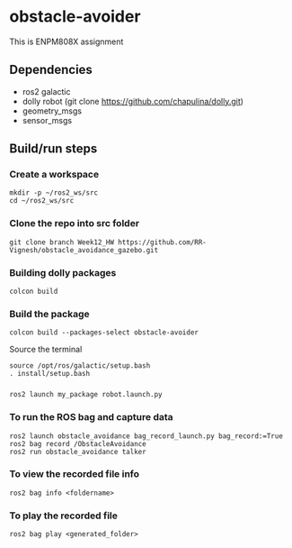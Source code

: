 # obstacle-avoider
This is ENPM808X assignment

## Dependencies
* ros2 galactic
* dolly robot (git clone https://github.com/chapulina/dolly.git)
* geometry_msgs
* sensor_msgs

## Build/run steps

### Create a workspace 

```
mkdir -p ~/ros2_ws/src
cd ~/ros2_ws/src
```
### Clone the repo into src folder
```
git clone branch Week12_HW https://github.com/RR-Vignesh/obstacle_avoidance_gazebo.git
```

### Building dolly packages
```
colcon build
```

### Build the package
```
colcon build --packages-select obstacle-avoider
```
Source the terminal

```
source /opt/ros/galactic/setup.bash
. install/setup.bash
```
### 
```
ros2 launch my_package robot.launch.py
```

### To run the ROS bag and capture data

```
ros2 launch obstacle_avoidance bag_record_launch.py bag_record:=True
ros2 bag record /ObstacleAvoidance
ros2 run obstacle_avoidance talker
```

### To view the recorded file info

```
ros2 bag info <foldername>
```

### To play the recorded file 
```
ros2 bag play <generated_folder>
```